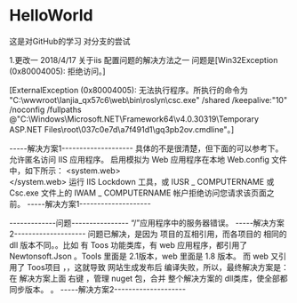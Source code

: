 ﻿# HelloWorld
这是对GitHub的学习
对分支的尝试

1.更改一
2018/4/17
关于iis 配置问题的解决方法之一
问题是[Win32Exception (0x80004005): 拒绝访问。]

[ExternalException (0x80004005): 无法执行程序。所执行的命令为 "C:\wwwroot\lanjia_qx57c6\web\bin\roslyn\csc.exe" /shared /keepalive:"10" /noconfig  /fullpaths @"C:\Windows\Microsoft.NET\Framework64\v4.0.30319\Temporary ASP.NET Files\root\037c0e7d\a7f491d1\gq3pb2ov.cmdline"。]


-----解决方案1--------------------
具体的不是很清楚，但下面的可以参考下。
允许匿名访问 IIS 应用程序。
启用模拟为 Web 应用程序在本地 Web.config 文件中，如下所示： 
<configuration>
<system.web>	
<identity impersonate="true" />
</system.web>
</configuration>
运行 IIS Lockdown 工具，或 IUSR _ COMPUTERNAME 或 Csc.exe 文件上的 IWAM _ COMPUTERNAME 帐户拒绝访问您请求该页面之前。
-----解决方案1--------------------


-------------问题----------------
“/”应用程序中的服务器错误。
-----解决方案2--------------------
问题已解决，是因为 项目的互相引用，而各项目的 相同的 dll 版本不同。。比如 有 Toos 功能类库，有 web 应用程序，都引用了 Newtonsoft.Json   。Tools 里面是 2.1版本，web 里面是 1.8 版本。 而 web 又引用了 Toos项目 ，，这就导致 网站生成发布后 编译失败，所以，最终解决方案是：在 解决方案上面 右键 ，管理 nuget 包，合并 整个解决方案的 dll类库，使全部都同步版本。 。
-----解决方案2--------------------
